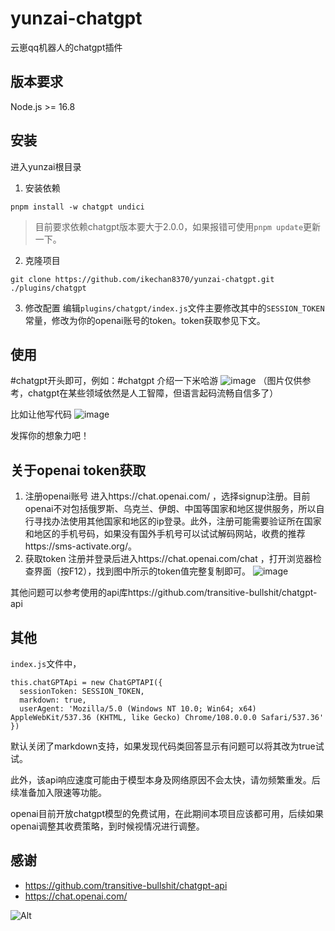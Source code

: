 # yunzai-chatgpt
云崽qq机器人的chatgpt插件
## 版本要求
Node.js >= 16.8
## 安装
进入yunzai根目录
1. 安装依赖
```
pnpm install -w chatgpt undici
```
> 目前要求依赖chatgpt版本要大于2.0.0，如果报错可使用`pnpm update`更新一下。
2. 克隆项目
```
git clone https://github.com/ikechan8370/yunzai-chatgpt.git ./plugins/chatgpt
```
3. 修改配置
编辑`plugins/chatgpt/index.js`文件主要修改其中的`SESSION_TOKEN`常量，修改为你的openai账号的token。token获取参见下文。

## 使用
#chatgpt开头即可，例如：#chatgpt 介绍一下米哈游
![image](https://user-images.githubusercontent.com/21212372/205808552-a775cdea-0668-4273-865c-35c5d91ad37e.png)
（图片仅供参考，chatgpt在某些领域依然是人工智障，但语言起码流畅自信多了）

比如让他写代码
![image](https://user-images.githubusercontent.com/21212372/205810566-af10e141-1ab4-4629-998d-664eea3ad827.png)

发挥你的想象力吧！

## 关于openai token获取
1. 注册openai账号
进入https://chat.openai.com/ ，选择signup注册。目前openai不对包括俄罗斯、乌克兰、伊朗、中国等国家和地区提供服务，所以自行寻找办法使用其他国家和地区的ip登录。此外，注册可能需要验证所在国家和地区的手机号码，如果没有国外手机号可以试试解码网站，收费的推荐https://sms-activate.org/。
2. 获取token
注册并登录后进入https://chat.openai.com/chat ，打开浏览器检查界面（按F12），找到图中所示的token值完整复制即可。
![image](https://user-images.githubusercontent.com/21212372/205806905-a4bd2c47-0114-4815-85e4-ba63a10cf1b5.png)

其他问题可以参考使用的api库https://github.com/transitive-bullshit/chatgpt-api

## 其他
`index.js`文件中，
```
this.chatGPTApi = new ChatGPTAPI({
  sessionToken: SESSION_TOKEN,
  markdown: true,
  userAgent: 'Mozilla/5.0 (Windows NT 10.0; Win64; x64) AppleWebKit/537.36 (KHTML, like Gecko) Chrome/108.0.0.0 Safari/537.36'
})
```
默认关闭了markdown支持，如果发现代码类回答显示有问题可以将其改为true试试。

此外，该api响应速度可能由于模型本身及网络原因不会太快，请勿频繁重发。后续准备加入限速等功能。

openai目前开放chatgpt模型的免费试用，在此期间本项目应该都可用，后续如果openai调整其收费策略，到时候视情况进行调整。

## 感谢
* https://github.com/transitive-bullshit/chatgpt-api
* https://chat.openai.com/

![Alt](https://repobeats.axiom.co/api/embed/076d597ede41432208435f233d18cb20052fb90a.svg "Repobeats analytics image")
